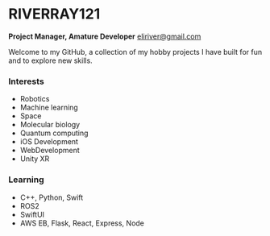 # RIVERRAY121

**Project Manager, Amature Developer**
eliriver@gmail.com

Welcome to my GitHub, a collection of my hobby projects I have built for fun and to explore new skills.


### Interests

- Robotics
- Machine learning
- Space
- Molecular biology
- Quantum computing
- iOS Development
- WebDevelopment
- Unity XR

### Learning

- C++, Python, Swift
- ROS2
- SwiftUI
- AWS EB, Flask, React, Express, Node



<!---
riverray121/riverray121 is a ✨ special ✨ repository because its `README.md` (this file) appears on your GitHub profile.
You can click the Preview link to take a look at your changes.
--->
